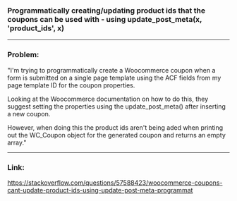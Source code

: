 ### Programmatically creating/updating product ids that the coupons can be used with - using update_post_meta(x, 'product_ids', x)

---

### Problem: 

"I'm trying to programmatically create a Woocommerce coupon when a form is submitted on a single page template using the ACF fields from my page template ID for the coupon properties.

Looking at the Woocommerce documentation on how to do this, they suggest setting the properties using the update_post_meta() after inserting a new coupon.

However, when doing this the product ids aren't being aded when printing out the WC_Coupon object for the generated coupon and returns an empty array."

---

### Link: 
https://stackoverflow.com/questions/57588423/woocommerce-coupons-cant-update-product-ids-using-update-post-meta-programmat
